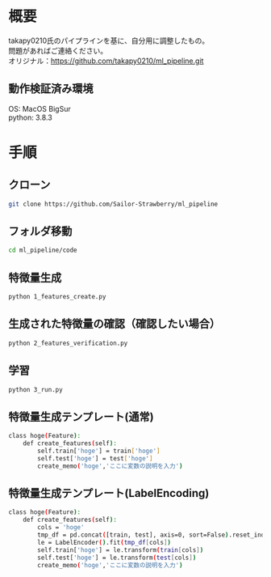 # 概要
takapy0210氏のパイプラインを基に、自分用に調整したもの。    
問題があればご連絡ください。     
オリジナル：https://github.com/takapy0210/ml_pipeline.git
## 動作検証済み環境
OS: MacOS BigSur  
python: 3.8.3

# 手順

## クローン
```sh
git clone https://github.com/Sailor-Strawberry/ml_pipeline
```

## フォルダ移動
```sh
cd ml_pipeline/code
```

## 特徴量生成
```sh
python 1_features_create.py
```

## 生成された特徴量の確認（確認したい場合）
```sh
python 2_features_verification.py
```

## 学習
```sh
python 3_run.py
```

## 特徴量生成テンプレート(通常)
```sh
class hoge(Feature):
    def create_features(self):
        self.train['hoge'] = train['hoge']
        self.test['hoge'] = test['hoge']
        create_memo('hoge','ここに変数の説明を入力')
```

## 特徴量生成テンプレート(LabelEncoding)
```sh
class hoge(Feature):
    def create_features(self):
        cols = 'hoge'
        tmp_df = pd.concat([train, test], axis=0, sort=False).reset_index(drop=True)
        le = LabelEncoder().fit(tmp_df[cols])
        self.train['hoge'] = le.transform(train[cols])
        self.test['hoge'] = le.transform(test[cols])
        create_memo('hoge','ここに変数の説明を入力')
```
